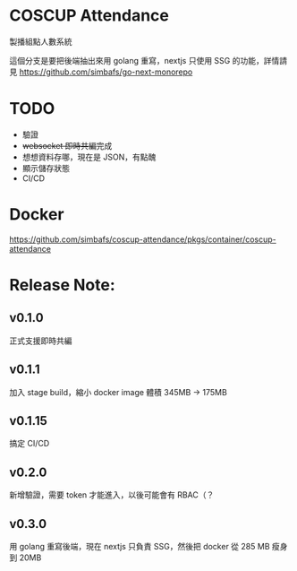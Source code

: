 # COSCUP Attendance

製播組點人數系統

這個分支是要把後端抽出來用 golang 重寫，nextjs 只使用 SSG 的功能，詳情請見 https://github.com/simbafs/go-next-monorepo

# TODO

-   驗證
-   ~~websocket 即時共編~~完成
-   想想資料存哪，現在是 JSON，有點醜
-   顯示儲存狀態
-   CI/CD

# Docker

https://github.com/simbafs/coscup-attendance/pkgs/container/coscup-attendance

# Release Note:

## v0.1.0

正式支援即時共編

## v0.1.1

加入 stage build，縮小 docker image 體積
345MB -> 175MB

## v0.1.15

搞定 CI/CD

## v0.2.0

新增驗證，需要 token 才能進入，以後可能會有 RBAC（？

## v0.3.0

用 golang 重寫後端，現在 nextjs 只負責 SSG，然後把 docker 從 285 MB 瘦身到 20MB
